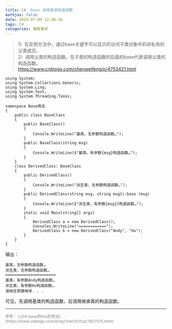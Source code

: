 ```yaml
---
title: C#  base 调用基类构造函数
mathjax: false
date: 2019-07-09 12:40:16
tags: C#
categories: 编程爱好
---
```


> 1）在实例方法中，通过base关键字可以显示的访问子类对象中的非私有的父类成员。  
> 2）调用父类的构造函数。在子类的构造函数的后面的base代表调用父类的构造函数。  
> https://www.cnblogs.com/chenweifeng/p/4753421.html
<!--more-->
```Csharp
using System;
using System.Collections.Generic;
using System.Linq;
using System.Text;
using System.Threading.Tasks;

namespace Base用法
{
    public class BaseClass
    {
        public BaseClass()
        {
            Console.WriteLine("基类，无参数构造函数…");
        }
        public BaseClass(string msg)
        {
            Console.WriteLine($"基类，有参数{msg}构造函数…");
        }
    }
    class DerivedClass: BaseClass
    {
        public DerivedClass()
        {
            Console.WriteLine("派生类，无参数构造函数…");
        }
        public DerivedClass(string msg, string msg1):base (msg)
        {
            Console.WriteLine($"派生类，有参数{msg1}构造函数…");
        }
        static void Main(string[] args)
        {
            DerivedClass a = new DerivedClass();
            Consoles.WriteLine("============");
            DerivedClass b = new DerivedClass("Andy", "Hu");
        }
    }
}
```

输出：

```Csharp
基类，无参数构造函数…
派生类，无参数构造函数…
======================
基类，有参数Andy构造函数…
派生类，有参数Hu构造函数…
请按任意键继续. . .
```

可见，先调用基类的构造函数，后调用继承类的构造函数。

<hr/>
<span style="color:gray;font-size:12px">
参考：
1.[C# base和this的用法](https://www.cnblogs.com/AndyChen2015/p/7927575.html)
</span>